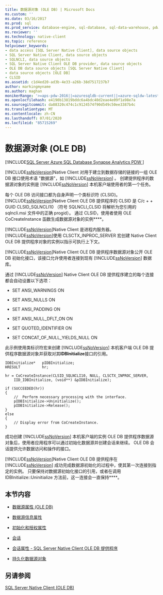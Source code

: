 ```yaml
---
title: 数据源对象 (OLE DB) | Microsoft Docs
ms.custom: ''
ms.date: 03/16/2017
ms.prod: sql
ms.prod_service: database-engine, sql-database, sql-data-warehouse, pdw
ms.reviewer: ''
ms.technology: native-client
ms.topic: reference
helpviewer_keywords:
- data access [SQL Server Native Client], data source objects
- SQL Server Native Client, data source objects
- SQLNCLI, data source objects
- SQL Server Native Client OLE DB provider, data source objects
- OLE DB data source objects [SQL Server Native Client]
- data source objects [OLE DB]
- CLSID
ms.assetid: c1d4ed20-ad3b-4e33-a26b-38d7517237b7
author: markingmyname
ms.author: maghan
monikerRange: '>=aps-pdw-2016||=azuresqldb-current||=azure-sqldw-latest||>=sql-server-2016||=sqlallproducts-allversions||>=sql-server-linux-2017||=azuresqldb-mi-current'
ms.openlocfilehash: e4190b13819bddc6a4bdc40d2eae4e09f1a98e7a
ms.sourcegitcommit: da88320c474c1c9124574f90d549c50ee3387b4c
ms.translationtype: MT
ms.contentlocale: zh-CN
ms.lasthandoff: 07/01/2020
ms.locfileid: "85715269"
---
```

# <a name="data-source-objects-ole-db"></a>数据源对象 (OLE DB)
[!INCLUDE[SQL Server Azure SQL Database Synapse Analytics PDW ](../../includes/applies-to-version/sql-asdb-asdbmi-asdw-pdw.md)]

  [!INCLUDE[ssNoVersion](../../includes/ssnoversion-md.md)]Native Client 对用于建立到数据存储的链接的一组 OLE DB 接口使用术语 "数据源"，如 [!INCLUDE[ssNoVersion](../../includes/ssnoversion-md.md)] 。 创建提供程序的数据源对象的实例是 [!INCLUDE[ssNoVersion](../../includes/ssnoversion-md.md)] 本机客户端使用者的第一个任务。  
  
 每个 OLE DB 访问接口都为自身声明一个类标识符 (CLSID)。 [!INCLUDE[ssNoVersion](../../includes/ssnoversion-md.md)]Native Client OLE DB 提供程序的 CLSID 是 C/c + + GUID CLSID_SQLNCLI10 （符号 SQLNCLI_CLSID 将解析为您引用的 sqlncli.msi 文件中的正确 progid）。 通过 CLSID，使用者使用 OLE CoCreateInstance 函数生成数据源对象的实例****。  
  
 [!INCLUDE[ssNoVersion](../../includes/ssnoversion-md.md)]Native Client 是进程内服务器。 [!INCLUDE[ssNoVersion](../../includes/ssnoversion-md.md)]使用 CLSCTX_INPROC_SERVER 宏创建 Native Client OLE DB 提供程序对象的实例以指示可执行上下文。  
  
 [!INCLUDE[ssNoVersion](../../includes/ssnoversion-md.md)]Native Client OLE DB 提供程序数据源对象公开 OLE DB 初始化接口，该接口允许使用者连接到现有 [!INCLUDE[ssNoVersion](../../includes/ssnoversion-md.md)] 数据库。  
  
 通过 [!INCLUDE[ssNoVersion](../../includes/ssnoversion-md.md)] Native Client OLE DB 提供程序建立的每个连接都会自动设置以下选项：  
  
-   SET ANSI_WARNINGS ON  
  
-   SET ANSI_NULLS ON  
  
-   SET ANSI_PADDING ON  
  
-   SET ANSI_NULL_DFLT_ON ON  
  
-   SET QUOTED_IDENTIFIER ON  
  
-   SET CONCAT_OF_NULL_YIELDS_NULL ON  
  
 此示例使用类标识符宏来创建 [!INCLUDE[ssNoVersion](../../includes/ssnoversion-md.md)] 本机客户端 OLE DB 提供程序数据源对象并获取对其**IDBInitialize**接口的引用。  
  
```  
IDBInitialize*   pIDBInitialize;  
HRESULT          hr;  
  
hr = CoCreateInstance(CLSID_SQLNCLI10, NULL, CLSCTX_INPROC_SERVER,  
    IID_IDBInitialize, (void**) &pIDBInitialize);  
  
if (SUCCEEDED(hr))  
{  
    //  Perform necessary processing with the interface.  
    pIDBInitialize->Uninitialize();  
    pIDBInitialize->Release();  
}  
else  
{  
    // Display error from CoCreateInstance.  
}  
```  
  
 成功创建 [!INCLUDE[ssNoVersion](../../includes/ssnoversion-md.md)] 本机客户端的实例 OLE DB 提供程序数据源对象后，使用者应用程序可以通过初始化数据源并创建会话来继续。 OLE DB 会话提供允许数据访问和操作的接口。  
  
 [!INCLUDE[ssNoVersion](../../includes/ssnoversion-md.md)]Native Client OLE DB 提供程序在 [!INCLUDE[ssNoVersion](../../includes/ssnoversion-md.md)] 成功完成数据源初始化的过程中，使其第一次连接到指定的实例。 只要保持对数据源初始化接口的引用，或者在调用 IDBInitialize::Uninitialize 方法前，这一连接会一直保持****。  
  
## <a name="in-this-section"></a>本节内容  
  
-   [数据源属性 (OLE DB)](../../relational-databases/native-client-ole-db-data-source-objects/data-source-properties-ole-db.md)  
  
-   [数据源信息属性](../../relational-databases/native-client-ole-db-data-source-objects/data-source-information-properties.md)  
  
-   [初始化和授权属性](../../relational-databases/native-client-ole-db-data-source-objects/initialization-and-authorization-properties.md)  
  
-   [会话](../../relational-databases/native-client-ole-db-data-source-objects/sessions.md)  
  
-   [会话属性 - SQL Server Native Client OLE DB 提供程序](../../relational-databases/native-client-ole-db-data-source-objects/session-properties-sql-server-native-client-ole-db-provider.md)  
  
-   [持久化数据源对象](../../relational-databases/native-client-ole-db-data-source-objects/persisted-data-source-objects.md)  
  
## <a name="see-also"></a>另请参阅  
 [SQL Server Native Client (OLE DB)](../../relational-databases/native-client/ole-db/sql-server-native-client-ole-db.md)  
  
  
